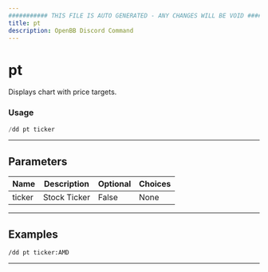 ```yaml
---
########### THIS FILE IS AUTO GENERATED - ANY CHANGES WILL BE VOID ###########
title: pt
description: OpenBB Discord Command
---
```


# pt

Displays chart with price targets.

### Usage

```python wordwrap
/dd pt ticker
```

---

## Parameters

| Name | Description | Optional | Choices |
| ---- | ----------- | -------- | ------- |
| ticker | Stock Ticker | False | None |


---

## Examples

```
/dd pt ticker:AMD
```
---
